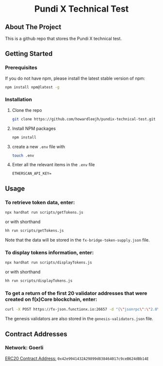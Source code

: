 <h1 align="center">Pundi X Technical Test</h1>

<!-- ABOUT THE PROJECT -->

## About The Project

This is a github repo that stores the Pundi X technical test.

## Getting Started

### Prerequisites

If you do not have npm, please install the latest stable version of npm:

```sh
npm install npm@latest -g
```

### Installation

1. Clone the repo
   ```sh
   git clone https://github.com/howardleejh/pundix-technical-test.git
   ```
2. Install NPM packages
   ```sh
   npm install
   ```
3. create a new `.env` file with
   ```sh
   touch .env
   ```
4. Enter all the relevant items in the `.env` file
   ```env
   ETHERSCAN_API_KEY=
   ```

<!-- USAGE EXAMPLES -->

## Usage

### To retrieve token data, enter:

```sh
npx hardhat run scripts/getTokens.js
```

or with shorthand

```sh
hh run scripts/getTokens.js
```

Note that the data will be stored in the `fx-bridge-token-supply.json` file.

### To display tokens information, enter:

```sh
npx hardhat run scripts/displayTokens.js
```

or with shorthand

```sh
hh run scripts/displayTokens.js
```

### To get a return of the first 20 validator addresses that were created on f(x)Core blockchain, enter:

```sh
curl -X POST https://fx-json.functionx.io:26657 -d "{\"jsonrpc\":\"2.0\",\"id\":1,\"method\":\"validators\",\"params\":{\"height\":\"1\", \"page\":\"1\", \"per_page\":\"20\"}}"
```

The genesis validators are also stored in the `genesis-validators.json` file.

## Contract Addresses

### Network: Goerli

<a href='https://goerli.etherscan.io/address/0x42e9941432A29899d838464017c9ceB624dBb14E'>ERC20 Contract Address:</a> `0x42e9941432A29899d838464017c9ceB624dBb14E`

